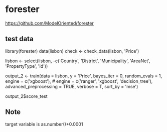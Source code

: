 # forester

https://github.com/ModelOriented/forester
## test data

library(forester)
data(lisbon)
check <- check_data(lisbon, 'Price')

lisbon <- select(lisbon,
                 -c('Country', 'District', 'Municipality',
                    'AreaNet', 'PropertyType', 'Id'))


output_2 <- train(data         = lisbon,
                  y            = 'Price',
                  bayes_iter   = 0,
                  random_evals = 1,
                  engine = c('xgboost'),
                  # engine = c('ranger', 'xgboost', 'decision_tree'),
                  advanced_preprocessing = TRUE,
                  verbose      = T,
                  sort_by      = 'mse')

output_2$score_test

## Note

target variable is as.number()+0.0001


